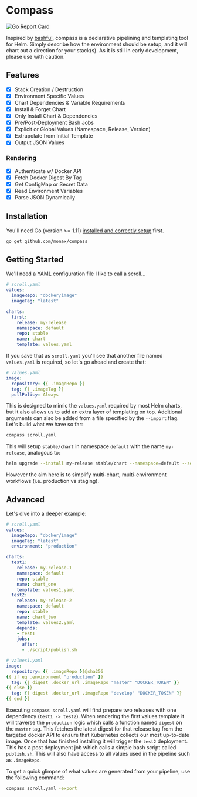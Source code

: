 # Compass

[![Go Report Card](https://goreportcard.com/badge/github.com/gregdhill/compass)](https://goreportcard.com/report/github.com/monax/compass)

Inspired by [bashful](https://github.com/wagoodman/bashful), compass is a declarative pipelining and templating tool for Helm. Simply describe how the environment should be setup, and it will chart out a direction for your stack(s). As it is still in early development, please use with caution.

## Features

- [x] Stack Creation / Destruction
- [x] Environment Specific Values
- [x] Chart Dependencies & Variable Requirements
- [x] Install & Forget Chart
- [x] Only Install Chart & Dependencies
- [x] Pre/Post-Deployment Bash Jobs
- [x] Explicit or Global Values (Namespace, Release, Version)
- [x] Extrapolate from Initial Template
- [x] Output JSON Values

### Rendering

- [x] Authenticate w/ Docker API
- [x] Fetch Docker Digest By Tag
- [x] Get ConfigMap or Secret Data
- [x] Read Environment Variables
- [x] Parse JSON Dynamically

## Installation

You'll need Go (version >= 1.11) [installed and correctly setup](https://golang.org/doc/install) first.

```bash
go get github.com/monax/compass
```

## Getting Started

We'll need a [YAML](https://yaml.org) configuration file I like to call a scroll...

```yaml
# scroll.yaml
values:
  imageRepo: "docker/image"
  imageTag: "latest"

charts:
  first:
    release: my-release
    namespace: default
    repo: stable
    name: chart
    template: values.yaml
```

If you save that as `scroll.yaml` you'll see that another file named `values.yaml` is required, so let's go ahead and create that:

```yaml
# values.yaml
image:
  repository: {{ .imageRepo }}
  tag: {{ .imageTag }}
  pullPolicy: Always
```

This is designed to mimic the `values.yaml` required by most Helm charts, but it also allows us to add an extra layer of templating on top. Additional arguments can also be added from a file specified by the `--import` flag. Let's build what we have so far:

```bash
compass scroll.yaml
```

This will setup `stable/chart` in namespace `default` with the name `my-release`, analogous to:

```bash
helm upgrade --install my-release stable/chart --namespace=default --set 'repository="docker/image",tag="latest",pullPolicy=Always'
```

However the aim here is to simplify multi-chart, multi-environment workflows (i.e. production vs staging).

## Advanced

Let's dive into a deeper example:

```yaml
# scroll.yaml
values:
  imageRepo: "docker/image"
  imageTag: "latest"
  environment: "production"

charts:
  test1:
    release: my-release-1
    namespace: default
    repo: stable
    name: chart_one
    template: values1.yaml
  test2:
    release: my-release-2
    namespace: default
    repo: stable
    name: chart_two
    template: values2.yaml
    depends:
    - test1
    jobs:
      after:
      - ./script/publish.sh
```

```yaml
# values1.yaml
image:
  repository: {{ .imageRepo }}@sha256
{{ if eq .environment "production" }}
  tag: {{ digest .docker_url .imageRepo "master" "DOCKER_TOKEN" }}
{{ else }}
  tag: {{ digest .docker_url .imageRepo "develop" "DOCKER_TOKEN" }}
{{ end }}
```

Executing `compass scroll.yaml` will first prepare two releases with one dependency (`test1 -> test2`). When rendering the first values template it will traverse the `production` logic which calls a function named `digest` on the `master` tag. This fetches the latest digest for that release tag from the targeted docker API to ensure that Kubernetes collects our most up-to-date image. Once that has finished installing it will trigger the `test2` deployment. This has a post deployment job which calls a simple bash script called `publish.sh`. This will also have access to all values used in the pipeline such as `.imageRepo`.

To get a quick glimpse of what values are generated from your pipeline, use the following command:

```bash
compass scroll.yaml -export
```